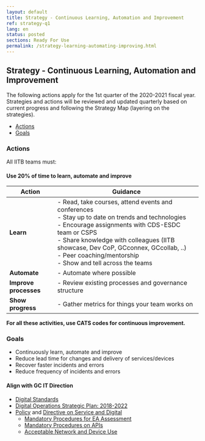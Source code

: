 ```yaml
---
layout: default
title: Strategy - Continuous Learning, Automation and Improvement
ref: strategy-q1
lang: en
status: posted
sections: Ready For Use
permalink: /strategy-learning-automating-improving.html
---
```


## Strategy - Continuous Learning, Automation and Improvement

The following actions apply for the 1st quarter of the 2020-2021 fiscal year.
Strategies and actions will be reviewed and updated quarterly based on current progress and following the Strategy Map (layering on the strategies).

- [Actions](#actions)
- [Goals](#goals)

### Actions

All IITB teams must:

#### Use 20% of time to learn, automate and improve

<!-- markdownlint-disable MD033 -->

| Action | Guidance |
|--------|----------|
| **Learn** | - Read, take courses, attend events and conferences<br /> - Stay up to date on trends and technologies</br> - Encourage assignments with CDS-ESDC team or CSPS<br /> - Share knowledge with colleagues (IITB showcase, Dev CoP, GCconnex, GCcollab, ..)<br /> - Peer coaching/mentorship <br /> - Show and tell across the teams |
| **Automate** | - Automate where possible |
| **Improve processes** | - Review existing processes and governance structure |
| **Show progress** | - Gather metrics for things your team works on |

<!-- markdownlint-enable MD033 -->

**For all these activities, use CATS codes for continuous improvement.**

### Goals

- Continuously learn, automate and improve
- Reduce lead time for changes and delivery of services/devices
- Recover faster incidents and errors
- Reduce frequency of incidents and errors

#### Align with GC IT Direction

- [Digital Standards](https://www.canada.ca/en/government/system/digital-government/government-canada-digital-standards.html)
- [Digital Operations Strategic Plan: 2018-2022](https://www.canada.ca/en/government/system/digital-government/digital-operations-strategic-plan-2018-2022.html)
- [Policy](https://www.tbs-sct.gc.ca/pol/doc-eng.aspx?id=32603) and [Directive on Service and Digital](https://www.tbs-sct.gc.ca/pol/doc-eng.aspx?id=32601)
  - [Mandatory Procedures for EA Assessment](https://www.tbs-sct.gc.ca/pol/doc-eng.aspx?id=32602)
  - [Mandatory Procedures on APIs](https://www.tbs-sct.gc.ca/pol/doc-eng.aspx?id=32604)
  - [Acceptable Network and Device Use](https://www.tbs-sct.gc.ca/pol/doc-eng.aspx?id=32605)
